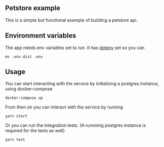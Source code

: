 ## Petstore example

This is a simple but functional example of building a petstore api.

## Environment variables

The app needs env variables set to run. It has [dotenv](https://www.npmjs.com/package/dotenv) set so you can

```shell
mv .env.dist .env
```

## Usage

You can start interacting with the service by initializing a postgres instance, using docker-compose

```shell
docker-compose up
```

From then on you can interact with the service by running

```shell
yarn start
```

Or you can run the integration tests. (A runnning postgres instance is required for the tests as well)

```shell
yarn test
```
